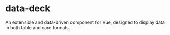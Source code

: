 # data-deck
An extensible and data-driven component for Vue, designed to display data in both table and card formats.
